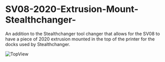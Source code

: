 # SV08-2020-Extrusion-Mount-Stealthchanger-
An addition to the Stealthchanger tool changer that allows for the SV08 to have a piece of 2020 extrusion mounted in the top of the printer for the docks used by Stealthchanger.

![TopView](/blob/main/TopdownView%231.PNG)
